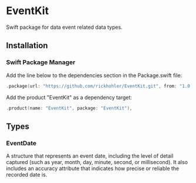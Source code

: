 # EventKit

Swift package for data event related data types.

## Installation

### Swift Package Manager

Add the line below to the dependencies section in the Package.swift file:

```swift
.package(url: "https://github.com/rickhohler/EventKit.git", from: "1.0.0")
```

Add the product "EventKit" as a dependency target:

```swift
.product(name: "EventKit", package: "EventKit"),
```

## Types

### EventDate

A structure that represents an event date, including the level of detail captured (such as year, month, day, minute, second, or millisecond). It also includes an accuracy attribute that indicates how precise or reliable the recorded date is.
